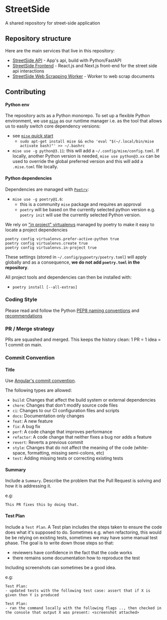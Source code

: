 # StreetSide

A shared repository for street-side application

## Repository structure

Here are the main services that live in this repository:

- [StreetSide API](./street-side-api) - App's api, build with Python/FastAPI
- [StreetSide Frontend](./street-side-frontend) - React.js and Next.js front-end for the street side api interactions
- [StreetSide Web Scrapping Worker](./) - Worker to web scrap documents


## Contributing

#### Python env

The repository acts as a Python monorepo. To set up a flexible Python environment, we use [`mise`](https://github.com/jdx/mise) as our runtime manager i.e. as the tool that allows us to easily switch core dependency versions:
* see [`mise` quick start](https://mise.jdx.dev/getting-started.html#quickstart)
    * `sudo apt-get install mise && echo 'eval "$(~/.local/bin/mise activate bash)"' >> ~/.bashrc`
* `mise use -g python@3.11`: this will add a `~/.config/mise/config.toml`. If locally, another Python version is needed, `mise use python@3.xx` can be used to override the global preferred version and this will add a `.mise.toml` file locally.

#### Python dependencies

Dependencies are managed with [`Poetry`](https://python-poetry.org/):
* `mise use -g poetry@1.6`: 
    * this is a community `mise` package and requires an approval
    * `poetry` will be based on the currently selected python version e.g. `poetry init` will use the currently selected Python version.

We rely on ["in project" virtualenvs](https://python-poetry.org/docs/configuration/#virtualenvsin-project) managed by poetry to make it easy to locate a project dependencies
```
poetry config virtualenvs.prefer-active-python true
poetry config virtualenvs.create true
poetry config virtualenvs.in-project true
```

These settings (stored in `~/.config/pypoetry/poetry.toml`) will apply globally and as a consequence, **we do not add `poetry.toml` in the repository**.

All project tools and dependencies can then be installed with:
* `poetry install [--all-extras]`

### Coding Style

Please read and follow the Python [PEP8 naming conventions](https://peps.python.org/pep-0008/#naming-conventions) and [recommendations](https://peps.python.org/pep-0008/#programming-recommendations)

### PR / Merge strategy

PRs are squashed and merged. This keeps the history clean: 1 PR = 1 idea = 1 commit on main.

### Commit Convention

#### Title

Use [Angular's commit convention](https://github.com/angular/angular/blob/master/CONTRIBUTING.md).

The following types are allowed:

- `build`: Changes that affect the build system or external dependencies
- `chore`: Changes that don't modify source code files
- `ci`: Changes to our CI configuration files and scripts
- `docs`: Documentation only changes
- `feat`: A new feature
- `fix`: A bug fix
- `perf`: A code change that improves performance
- `refactor`: A code change that neither fixes a bug nor adds a feature
- `revert`: Reverts a previous commit
- `style`: Changes that do not affect the meaning of the code (white-space, formatting, missing semi-colons, etc)
- `test`: Adding missing tests or correcting existing tests

#### Summary

Include a `Summary`. Describe the problem that the Pull Request is solving and how it is addressing it.

e.g:
```
This PR fixes this by doing that.
```

#### Test Plan

Include a `Test Plan`. A Test plan includes the steps taken to ensure the code does what it's supposed to do.
Sometimes e.g. when refactoring, this would be be relying on existing tests, sometimes we may have some manual test phase.
The goal is to write down those steps so that:

- reviewers have confidence in the fact that the code works
- there remains some documentation how to reproduce the test

Including screenshots can sometimes be a good idea.

e.g:
```
Test Plan:
- updated tests with the following test case: assert that if X is given then Y is produced
```

```
Test Plan:
- ran the command locally with the following flags .., then checked in the console that output X was present: <screenshot attached>
```
